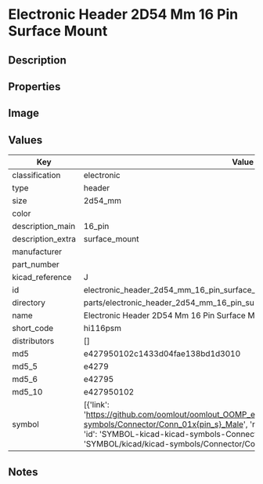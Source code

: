 # Electronic Header 2D54 Mm 16 Pin Surface Mount

## Description

## Properties


## Image


## Values

| Key | Value |
| --- | --- |
| classification | electronic |
| type | header |
| size | 2d54_mm |
| color |  |
| description_main | 16_pin |
| description_extra | surface_mount |
| manufacturer |  |
| part_number |  |
| kicad_reference | J |
| id | electronic_header_2d54_mm_16_pin_surface_mount |
| directory | parts/electronic_header_2d54_mm_16_pin_surface_mount |
| name | Electronic Header 2D54 Mm 16 Pin Surface Mount |
| short_code | hi116psm |
| distributors | [] |
| md5 | e427950102c1433d04fae138bd1d3010 |
| md5_5 | e4279 |
| md5_6 | e42795 |
| md5_10 | e427950102 |
| symbol | [{'link': 'https://github.com/oomlout/oomlout_OOMP_eda_V2/tree/main/SYMBOL/kicad/kicad-symbols/Connector/Conn_01x{pin_s}_Male', 'name': 'Connector : Conn_01x16_Male', 'id': 'SYMBOL-kicad-kicad-symbols-Connector-Conn_01x16_Male', 'directory': 'SYMBOL/kicad/kicad-symbols/Connector/Conn_01x16_Male/'}] |

## Notes

